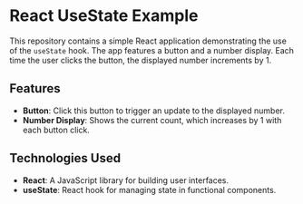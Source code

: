 # React UseState Example

This repository contains a simple React application demonstrating the use of the `useState` hook. The app features a button and a number display. Each time the user clicks the button, the displayed number increments by 1.

## Features

- **Button**: Click this button to trigger an update to the displayed number.
- **Number Display**: Shows the current count, which increases by 1 with each button click.

## Technologies Used

- **React**: A JavaScript library for building user interfaces.
- **useState**: React hook for managing state in functional components.
